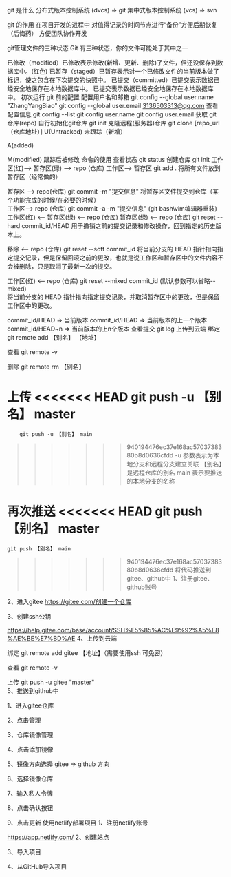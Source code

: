 git 是什么
分布式版本控制系统 (dvcs) => git 集中式版本控制系统 (vcs) => svn

git 的作用
在项目开发的进程中 对值得记录的时间节点进行“备份”方便后期恢复 （后悔药） 方便团队协作开发

git管理文件的三种状态
Git 有三种状态，你的文件可能处于其中之一

已修改（modified）已修改表示修改(新增、更新、删除)了文件，但还没保存到数据库中。(红色)
已暂存（staged）已暂存表示对一个已修改文件的当前版本做了标记，使之包含在下次提交的快照中。
已提交（committed）已提交表示数据已经安全地保存在本地数据库中。 已提交表示数据已经安全地保存在本地数据库中。
初次运行 git 前的配置
配置用户名和邮箱
git config --global user.name "ZhangYangBiao"
git config --global user.email 3136503313@qq.com
查看配置信息
git config --list
git config user.name
git config user.email
获取 git 仓库(repo)
自行初始化git仓库
git init
克隆远程(服务器)仓库
git clone [repo_url（仓库地址）]
U(Untracked) 未跟踪（新增） 

A(added)

M(modified) 跟踪后被修改
命令的使用
查看状态
git status
创建仓库
git init
工作区(红)——> 暂存区(绿) ——> repo (仓库)
工作区——> 暂存区
	git add .	将所有文件放到暂存区（经常做的）
    
暂存区 ——> repo(仓库)
git commit -m "提交信息" 将暂存区文件提交到仓库（某个功能完成的时候/在必要的时候）	 
工作区——> repo (仓库)
git commit -a -m "提交信息"	(git bash\vim编辑器重装)
工作区(红) <—— 暂存区(绿) <—— repo (仓库)
暂存区(绿) <—— repo (仓库)
	git reset --hard commit_id/HEAD
	用于撤销之前的提交记录和修改操作，回到指定的历史版本上。
	
移除 <—— repo (仓库)
	git reset --soft commit_id
	将当前分支的 HEAD 指针指向指定提交记录，但是保留回滚之前的更改，也就是说工作区和暂存区中的文件内容不会被删除，只是取消了最新一次的提交。

工作区(红) <—— repo (仓库)
	git reset --mixed commit_id (默认参数可以省略--mixed)	
	将当前分支的 HEAD 指针指向指定提交记录，并取消暂存区中的更改，但是保留工作区中的更改。

commit_id/HEAD => 当前版本
commit_id/HEAD => 当前版本的上一个版本
commit_id/HEAD~n => 当前版本的上n个版本
查看提交
git log 
上传到云端
绑定
	git remote add 【别名】 【地址】

查看
	git remote -v
	
删除
	git remote rm 【别名】
	
上传
<<<<<<< HEAD
        git push -u 【别名】 master
=======
        git push -u 【别名】 main
>>>>>>> 940194476ec37e168ac5703738380b8d0636cfdd
	-u 参数表示为本地分支和远程分支建立关联
	【别名】是远程仓库的别名
	main 表示要推送的本地分支的名称
	
再次推送
<<<<<<< HEAD
	git push 【别名】 master
=======
	git push 【别名】 main
>>>>>>> 940194476ec37e168ac5703738380b8d0636cfdd
将代码推送到gitee、github中
1、注册gitee、github账号

2、进入gitee https://gitee.com/创建一个仓库

3、创建ssh公钥

https://help.gitee.com/base/account/SSH%E5%85%AC%E9%92%A5%E8%AE%BE%E7%BD%AE
4、上传到云端

绑定
	git remote add gitee 【地址】（需要使用ssh 可免密）

查看
	git remote -v
	
上传
    git push -u gitee "master"   
5、推送到github中

1、进入gitee仓库

2、点击管理

3、仓库镜像管理

4、点击添加镜像

5、镜像方向选择 gitee => github 方向

6、选择镜像仓库

7、输入私人令牌

8、点击确认按钮

9、点击更新
使用netlify部署项目
1、注册netlify账号

https://app.netlify.com/
2、创建站点

3、导入项目

4、从GitHub导入项目